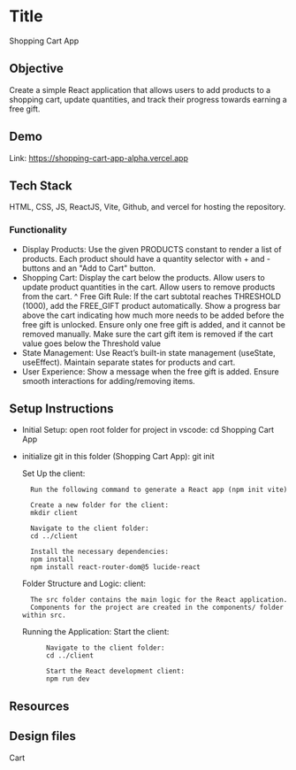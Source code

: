 # Title
Shopping Cart App

## Objective
Create a simple React application that allows users to add products to a shopping cart, update quantities, and track their progress towards earning a free gift.

## Demo

Link: https://shopping-cart-app-alpha.vercel.app

## Tech Stack
HTML, CSS, JS, ReactJS, Vite, Github, and vercel for hosting the repository.

### Functionality
* Display Products: 
    Use the given PRODUCTS constant to render a list of products.
    Each product should have a quantity selector with + and - buttons and an "Add to Cart" button.
* Shopping Cart:
    Display the cart below the products.
    Allow users to update product quantities in the cart.
    Allow users to remove products from the cart.
^ Free Gift Rule:
    If the cart subtotal reaches THRESHOLD (1000), add the FREE_GIFT product automatically.
    Show a progress bar above the cart indicating how much more needs to be added before the free gift is unlocked.
    Ensure only one free gift is added, and it cannot be removed manually.
    Make sure the cart gift item is removed if the cart value goes below the Threshold value
* State Management:
    Use React’s built-in state management (useState, useEffect).
    Maintain separate states for products and cart.
* User Experience:
    Show a message when the free gift is added.
    Ensure smooth interactions for adding/removing items.

  
## Setup Instructions
* Initial Setup: open root folder for project in vscode: cd Shopping Cart App
* initialize git in this folder (Shopping Cart App): git init

    Set Up the client:

        Run the following command to generate a React app (npm init vite)

        Create a new folder for the client:
        mkdir client

        Navigate to the client folder:
        cd ../client

        Install the necessary dependencies:
        npm install
        npm install react-router-dom@5 lucide-react

    Folder Structure and Logic: 
        client:

        The src folder contains the main logic for the React application.
        Components for the project are created in the components/ folder within src.
    
    Running the Application:
        Start the client:

            Navigate to the client folder:
            cd ../client
    
            Start the React development client:
            npm run dev


## Resources
## Design files
Cart